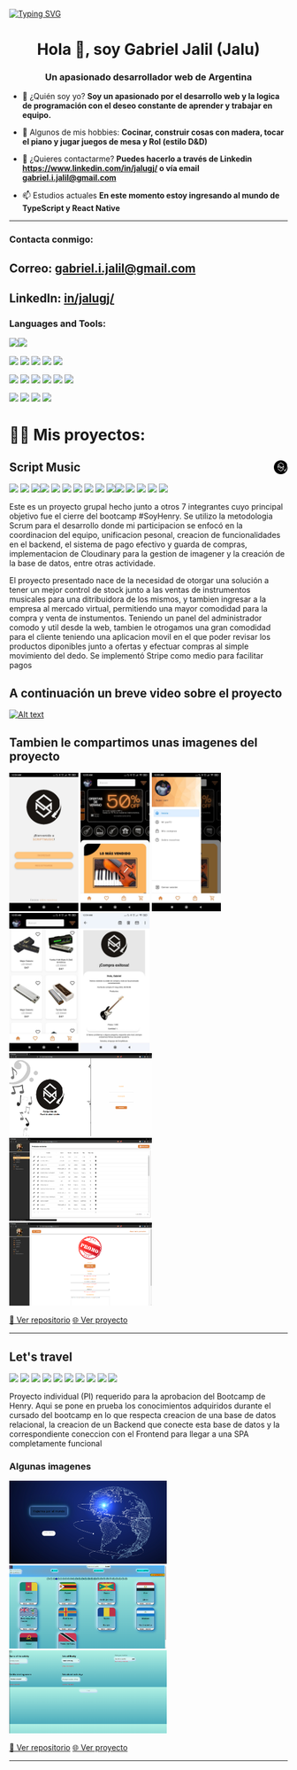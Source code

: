 [![Typing SVG](https://readme-typing-svg.herokuapp.com?color=2E22F7&vCenter=true&multiline=true&height=100&lines=export+function+GitProfile()+%7B%7D;render+%3CGitProfile%2F%3E;npm+start)](https://git.io/typing-svg)


<h1 align="center">Hola 👋, soy Gabriel Jalil (Jalu)</h1>
<h3 align="center">Un apasionado desarrollador web de Argentina</h3>

- 💬 ¿Quién soy yo? **Soy un apasionado por el desarrollo web y la logica de programación con el deseo constante de aprender y trabajar en equipo.**

- 🤔 Algunos de mis hobbies: **Cocinar, construir cosas con madera, tocar el piano y jugar juegos de mesa y Rol (estilo D&D)**

- 📝 ¿Quieres contactarme? **Puedes hacerlo a través de Linkedin https://www.linkedin.com/in/jalugj/ o vía email gabriel.i.jalil@gmail.com**

- 📫 Estudios actuales **En este momento estoy ingresando al mundo de TypeScript y React Native**



---

<h3 align="left">Contacta conmigo:</h3>
<p align="left">
 <h2>Correo: <a href="mailto:gabriel.i.jalil@gmail.com">gabriel.i.jalil@gmail.com</a> </h2> 
 <h2>LinkedIn:  <a href='https://www.linkedin.com/in/jalugj/' target='_blank'>in/jalugj/</a> </h2>
</p>

<h3 align="left">Languages and Tools:</h3>
<img src="https://img.shields.io/badge/-JavaScript-eed718?style=flat&logo=javascript&logoColor=ffffff"><img src= 'https://img.shields.io/badge/-VS%20Code-blue?logo=visualstudio'>

<img src = "https://img.shields.io/badge/-HTML5-E34F26?style=flat&logo=html5&logoColor=white"> <img src = "https://img.shields.io/badge/-CSS3-1572B6?style=flat&logo=css3&logoColor=white"> <img src="https://img.shields.io/badge/-React-000000?style=flat&logo=react&logoColor=00c8ff">
<img src="https://img.shields.io/badge/-Redux-764ABC?style=flat&logo=redux&logoColor=white "> <img src="https://img.shields.io/badge/-Bootstrap-563D7C?style=flat&logo=bootstrap&logoColor=white "> 

<img src="https://img.shields.io/badge/-Express.js-787878?style=flat"> <img src="https://img.shields.io/badge/-Node.js-3C873A?style=flat&logo=Node.js&logoColor=white">
<img src="https://img.shields.io/badge/-PostgreSQL-31648C?style=flat&logo=postgresql&logoColor=FFFFFF"> <img src="https://img.shields.io/badge/-Sequelize-399AF3?style=flat&logo=sequelize&logoColor=FFFFFF"> <img src='https://img.shields.io/badge/-Mongoose-EA0D0D?logo=mongoose'> 
 <img src='https://img.shields.io/badge/-MongoDB-11A513?logo=mongodb&logoColor=FFF'>

<img src='https://img.shields.io/badge/-Github-000?logo=github'> <img src='https://img.shields.io/badge/-Git-orange?logo=git&logoColor=ffffff'> <img src='https://img.shields.io/badge/-Railway-561651?logo=railway&logoColor=ffffff'> <img src='https://img.shields.io/badge/-Vercel-1E1B1D?logo=vercel'>


# 👨‍💻 Mis proyectos:

## Script Music <img src= './Proyects/PF/logo-despixeleado.png' width = 25px align ='right' align= "center"/>
<img src = "https://img.shields.io/badge/-HTML5-E34F26?style=flat&logo=html5&logoColor=white"> <img src = "https://img.shields.io/badge/-CSS3-1572B6?style=flat&logo=css3&logoColor=white"> <img src="https://img.shields.io/badge/-React-000000?style=flat&logo=react&logoColor=00c8ff"><img src='https://img.shields.io/badge/-React_Native-1D4573?logo=react'> <img src="https://img.shields.io/badge/-Redux-764ABC?style=flat&logo=redux&logoColor=white "> <img src="https://img.shields.io/badge/-Express.js-787878?style=flat"> <img src="https://img.shields.io/badge/-Node.js-3C873A?style=flat&logo=Node.js&logoColor=white"> <img src='https://img.shields.io/badge/-MongoDB-11A513?logo=mongodb&logoColor=FFF'> <img src='https://img.shields.io/badge/-Mongoose-EA0D0D?logo=mongoose'> <img src='https://img.shields.io/badge/-Nodemailer-2D8C1E?logo=nodemailer'><img src='https://img.shields.io/badge/-Stripe-314297?logo=stripe&logoColor=ffffff'> <img src='https://img.shields.io/badge/-Cloudinary-B8971D?logo=cloudinary&logoColor=ffffff'> <img src='https://img.shields.io/badge/-MaterialUI-1DB8B1?logo=mui&logoColor=ffffff'> <img src='https://img.shields.io/badge/-Railway-561651?logo=railway&logoColor=ffffff'> <img src='https://img.shields.io/badge/-Vercel-1E1B1D?logo=vercel'> 

<p>Este es un proyecto grupal hecho junto a otros 7 integrantes cuyo principal objetivo fue el cierre del bootcamp #SoyHenry. Se utilizo la metodologia Scrum para el desarrollo donde mi participacion se enfocó en la coordinacion del equipo, unificacion pesonal, creacion de funcionalidades en el backend, el sistema de pago efectivo y guarda de compras, implementacion de Cloudinary para la gestion de imagener y la creación de la base de datos, entre otras actividade.</p>

<p> El proyecto presentado nace de la necesidad de otorgar una solución a tener un mejor control de stock junto a las ventas de instrumentos musicales para una ditribuidora de los mismos, y tambien ingresar a la empresa al mercado virtual, permitiendo una mayor comodidad para la compra y venta de instumentos. Teniendo un panel del administrador comodo y util desde la web, tambien le otrogamos una gran comodidad para el cliente teniendo una aplicacion movil en el que poder revisar los productos diponibles junto a ofertas y efectuar compras al simple movimiento del dedo. Se implementó Stripe como medio para facilitar pagos</p>

<h2> A continuación un breve video sobre el proyecto </h2>

<!-- insertar video -->
[![Alt text](https://res.cloudinary.com/dzonjuriq/image/upload/v1659502020/script_music_img/ScriptMusic_bpzk0i.png)](https://youtu.be/Og1z6ShsgMQ)

<h2> Tambien le compartimos unas imagenes del proyecto</h2>

<img src='./Proyects/PF/Welcome-page.jpeg' height=250px> <img src='./Proyects/PF/home-page.jpeg' height=250px> <img src='./Proyects/PF/user-drawer.jpeg' height=250px> <img src='./Proyects/PF/filter-aplied.jpeg' height=250px> <img src='./Proyects/PF/succesfull.jpeg' height=250px> <br>
<img src='./Proyects/PF/Main-Page.png' height=150px><img src='./Proyects/PF/product-list.png' height=150px><img src='./Proyects/PF/promo-creation.png' height=150px>

<a href='https://github.com/JaluGJ/ScriptMusic'> 📂 Ver repositorio</a> <a href='https://mega.nz/file/55A1kLpB#qRea9x096wFu1YwWxxHtmXYUK0-0ZwYgGgCTxb3fYwg'> 🌐 Ver proyecto </a>

---

## Let's travel

<img src = "https://img.shields.io/badge/-HTML5-E34F26?style=flat&logo=html5&logoColor=white"> <img src = "https://img.shields.io/badge/-CSS3-1572B6?style=flat&logo=css3&logoColor=white"> <img src="https://img.shields.io/badge/-React-000000?style=flat&logo=react&logoColor=00c8ff"> <img src="https://img.shields.io/badge/-Redux-764ABC?style=flat&logo=redux&logoColor=white "> <img src="https://img.shields.io/badge/-Express.js-787878?style=flat"> <img src="https://img.shields.io/badge/-Node.js-3C873A?style=flat&logo=Node.js&logoColor=white"> <img src='https://img.shields.io/badge/-Postgrss-1E8EC2?logo=postgresql&logoColor=FFF'> <img src='https://img.shields.io/badge/-Sequelize-0A1183?logo=sequelize'> <img src='https://img.shields.io/badge/-Railway-561651?logo=railway&logoColor=ffffff'> <img src='https://img.shields.io/badge/-Vercel-1E1B1D?logo=vercel'> 

<p>Proyecto individual (PI) requerido para la aprobacion del Bootcamp de Henry. Aqui se pone en prueba los conocimientos adquiridos durante el cursado del bootcamp en lo que respecta creacion de una base de datos relacional, la creacion de un Backend que conecte esta base de datos y la correspondiente coneccion con el Frontend para llegar a una SPA completamente funcional</p>

### Algunas imagenes 
<img src='./Proyects/PI/landing.png' height=150px> <img src='./Proyects/PI/home.png' height=150px> <img src='./Proyects/PI/post.png' height=150px>

<a href='https://github.com/JaluGJ/PI_countries'> 📂 Ver repositorio</a> <a href='https://pi-countries-pink.vercel.app/'> 🌐 Ver proyecto </a>

---
